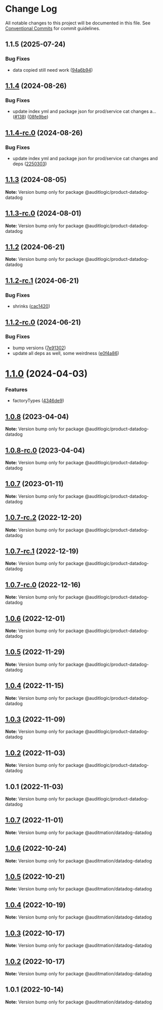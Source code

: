 # Change Log

All notable changes to this project will be documented in this file.
See [Conventional Commits](https://conventionalcommits.org) for commit guidelines.

## 1.1.5 (2025-07-24)


### Bug Fixes

* data copied still need work ([94a6b94](https://github.com/zerobias-org/product/commit/94a6b942fb0516367548599d739529536132755a))





## [1.1.4](https://github.com/auditlogic/product/compare/@auditlogic/product-datadog-datadog@1.1.3...@auditlogic/product-datadog-datadog@1.1.4) (2024-08-26)


### Bug Fixes

* update index yml and package json for prod/service cat changes a… ([#138](https://github.com/auditlogic/product/issues/138)) ([08fe9be](https://github.com/auditlogic/product/commit/08fe9beb1c8457462a19bc69caa02e6212d97e1a))





## [1.1.4-rc.0](https://github.com/auditlogic/product/compare/@auditlogic/product-datadog-datadog@1.1.3...@auditlogic/product-datadog-datadog@1.1.4-rc.0) (2024-08-26)


### Bug Fixes

* update index yml and package json for prod/service cat changes and deps ([2250303](https://github.com/auditlogic/product/commit/225030363a363608240135b7ebed386b28f01e4b))





## [1.1.3](https://github.com/auditlogic/product/compare/@auditlogic/product-datadog-datadog@1.1.2...@auditlogic/product-datadog-datadog@1.1.3) (2024-08-05)

**Note:** Version bump only for package @auditlogic/product-datadog-datadog





## [1.1.3-rc.0](https://github.com/auditlogic/product/compare/@auditlogic/product-datadog-datadog@1.1.2...@auditlogic/product-datadog-datadog@1.1.3-rc.0) (2024-08-01)

**Note:** Version bump only for package @auditlogic/product-datadog-datadog





## [1.1.2](https://github.com/auditlogic/product/compare/@auditlogic/product-datadog-datadog@1.1.2-rc.1...@auditlogic/product-datadog-datadog@1.1.2) (2024-06-21)

**Note:** Version bump only for package @auditlogic/product-datadog-datadog





## [1.1.2-rc.1](https://github.com/auditlogic/product/compare/@auditlogic/product-datadog-datadog@1.1.2-rc.0...@auditlogic/product-datadog-datadog@1.1.2-rc.1) (2024-06-21)


### Bug Fixes

* shrinks ([cac1420](https://github.com/auditlogic/product/commit/cac14200fefcd8183ab69fe89a47bd3f70f563e9))





## [1.1.2-rc.0](https://github.com/auditlogic/product/compare/@auditlogic/product-datadog-datadog@1.1.0...@auditlogic/product-datadog-datadog@1.1.2-rc.0) (2024-06-21)


### Bug Fixes

* bump versions ([7e91302](https://github.com/auditlogic/product/commit/7e913023b8b312150ed7762c32fbbe616be71de5))
* update all deps as well, some weirdness ([e0f4a86](https://github.com/auditlogic/product/commit/e0f4a864714e2d3de6bbf3da014d5312fe53be2f))





# [1.1.0](https://github.com/auditlogic/product/compare/@auditlogic/product-datadog-datadog@1.0.8...@auditlogic/product-datadog-datadog@1.1.0) (2024-04-03)


### Features

* factoryTypes ([4346de9](https://github.com/auditlogic/product/commit/4346de92693aee892fccf725338ffc7b80ab182b))





## [1.0.8](https://github.com/auditlogic/product/compare/@auditlogic/product-datadog-datadog@1.0.7...@auditlogic/product-datadog-datadog@1.0.8) (2023-04-04)

**Note:** Version bump only for package @auditlogic/product-datadog-datadog





## [1.0.8-rc.0](https://github.com/auditlogic/product/compare/@auditlogic/product-datadog-datadog@1.0.7...@auditlogic/product-datadog-datadog@1.0.8-rc.0) (2023-04-04)

**Note:** Version bump only for package @auditlogic/product-datadog-datadog





## [1.0.7](https://github.com/auditlogic/product/compare/@auditlogic/product-datadog-datadog@1.0.7-rc.2...@auditlogic/product-datadog-datadog@1.0.7) (2023-01-11)

**Note:** Version bump only for package @auditlogic/product-datadog-datadog





## [1.0.7-rc.2](https://github.com/auditlogic/product/compare/@auditlogic/product-datadog-datadog@1.0.6...@auditlogic/product-datadog-datadog@1.0.7-rc.2) (2022-12-20)

**Note:** Version bump only for package @auditlogic/product-datadog-datadog





## [1.0.7-rc.1](https://github.com/auditlogic/product/compare/@auditlogic/product-datadog-datadog@1.0.6...@auditlogic/product-datadog-datadog@1.0.7-rc.1) (2022-12-19)

**Note:** Version bump only for package @auditlogic/product-datadog-datadog





## [1.0.7-rc.0](https://github.com/auditlogic/product/compare/@auditlogic/product-datadog-datadog@1.0.6...@auditlogic/product-datadog-datadog@1.0.7-rc.0) (2022-12-16)

**Note:** Version bump only for package @auditlogic/product-datadog-datadog





## [1.0.6](https://github.com/auditlogic/product/compare/@auditlogic/product-datadog-datadog@1.0.5...@auditlogic/product-datadog-datadog@1.0.6) (2022-12-01)

**Note:** Version bump only for package @auditlogic/product-datadog-datadog





## [1.0.5](https://github.com/auditlogic/product/compare/@auditlogic/product-datadog-datadog@1.0.4...@auditlogic/product-datadog-datadog@1.0.5) (2022-11-29)

**Note:** Version bump only for package @auditlogic/product-datadog-datadog





## [1.0.4](https://github.com/auditlogic/product/compare/@auditlogic/product-datadog-datadog@1.0.3...@auditlogic/product-datadog-datadog@1.0.4) (2022-11-15)

**Note:** Version bump only for package @auditlogic/product-datadog-datadog





## [1.0.3](https://github.com/auditlogic/product/compare/@auditlogic/product-datadog-datadog@1.0.2...@auditlogic/product-datadog-datadog@1.0.3) (2022-11-09)

**Note:** Version bump only for package @auditlogic/product-datadog-datadog





## [1.0.2](https://github.com/auditlogic/product/compare/@auditlogic/product-datadog-datadog@1.0.1...@auditlogic/product-datadog-datadog@1.0.2) (2022-11-03)

**Note:** Version bump only for package @auditlogic/product-datadog-datadog





## 1.0.1 (2022-11-03)

**Note:** Version bump only for package @auditlogic/product-datadog-datadog





## [1.0.7](https://github.com/auditmation/store-content/compare/@auditmation/datadog-datadog@1.0.6...@auditmation/datadog-datadog@1.0.7) (2022-11-01)

**Note:** Version bump only for package @auditmation/datadog-datadog





## [1.0.6](https://github.com/auditmation/store-content/compare/@auditmation/datadog-datadog@1.0.5...@auditmation/datadog-datadog@1.0.6) (2022-10-24)

**Note:** Version bump only for package @auditmation/datadog-datadog





## [1.0.5](https://github.com/auditmation/store-content/compare/@auditmation/datadog-datadog@1.0.4...@auditmation/datadog-datadog@1.0.5) (2022-10-21)

**Note:** Version bump only for package @auditmation/datadog-datadog





## [1.0.4](https://github.com/auditmation/store-content/compare/@auditmation/datadog-datadog@1.0.3...@auditmation/datadog-datadog@1.0.4) (2022-10-19)

**Note:** Version bump only for package @auditmation/datadog-datadog





## [1.0.3](https://github.com/auditmation/store-content/compare/@auditmation/datadog-datadog@1.0.2...@auditmation/datadog-datadog@1.0.3) (2022-10-17)

**Note:** Version bump only for package @auditmation/datadog-datadog





## [1.0.2](https://github.com/auditmation/store-content/compare/@auditmation/datadog-datadog@1.0.1...@auditmation/datadog-datadog@1.0.2) (2022-10-17)

**Note:** Version bump only for package @auditmation/datadog-datadog





## 1.0.1 (2022-10-14)

**Note:** Version bump only for package @auditmation/datadog-datadog

